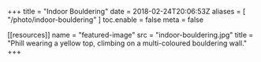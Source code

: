+++
title = "Indoor Bouldering"
date = 2018-02-24T20:06:53Z
aliases = [
    "/photo/indoor-bouldering"
]
toc.enable = false
meta = false

[[resources]]
    name = "featured-image"
    src = "indoor-bouldering.jpg"
    title = "Phill wearing a yellow top, climbing on a multi-coloured bouldering wall."
+++
